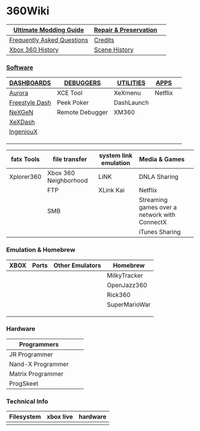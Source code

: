 # 360Wiki

| [Ultimate Modding Guide](ultimate-mod-guide/index.md) | [Repair & Preservation](preservation-repair/index.md) |      |
| ----------------------------------------------------- | ----------------------------------------------------- | ---- |
| [Frequently Asked Questions](faq.md)                  | [Credits](credits.md)                                 |      |
| [Xbox 360 History](xbox360history.md)                 | [Scene History](scenehistory.md)                      |      |



### [Software](Software/index.md)

| [DASHBOARDS](Software/Dashboards/index.md)    | [DEBUGGERS](Software/Debuggers/index.md) | [UTILITIES](Software/Utilities/index.md) | [APPS](Software/Apps/index.md) |      |
| --------------------------------------------- | ---------------------------------------- | ---------------------------------------- | ------------------------------ | ---- |
| [Aurora](Software/Dashboards/aurora.md)       | XCE Tool                                 | XeXmenu                                  | Netflix                        |      |
| [Freestyle Dash](Software/Dashboards/FSD.md)  | Peek Poker                               | DashLaunch                               |                                |      |
| [NeXGeN](Software/Dashboards/NeXGeN.md)       | Remote Debugger                          | XM360                                    |                                |      |
| [XeXDash](Software/Dashboards/XeXDash.md)     |                                          |                                          |                                |      |
| [IngeniouX](Software/Dashboards/IngeniouX.md) |                                          |                                          |                                |      |
|                                               |                                          |                                          |                                |      |
|                                               |                                          |                                          |                                |      |
|                                               |                                          |                                          |                                |      |

| fatx Tools | file transfer         | system link emulation | Media & Games                                |      |
| ---------- | --------------------- | --------------------- | -------------------------------------------- | ---- |
| Xplorer360 | Xbox 360 Neighborhood | LiNK                  | DNLA Sharing                                 |      |
|            | FTP                   | XLink Kai             | Netflix                                      |      |
|            | SMB                   |                       | Streaming games over a network with ConnectX |      |
|            |                       |                       | iTunes Sharing                               |      |

### Emulation & Homebrew

| XBOX | Ports | Other Emulators | Homebrew      |
| ---- | ----- | --------------- | ------------- |
|      |       |                 | MilkyTracker  |
|      |       |                 | OpenJazz360   |
|      |       |                 | Rick360       |
|      |       |                 | SuperMarioWar |
|      |       |                 |               |
|      |       |                 |               |
|      |       |                 |               |

### Hardware

| Programmers       |      |      |
| ----------------- | ---- | ---- |
| JR Programmer     |      |      |
| Nand-X Programmer |      |      |
| Matrix Programmer |      |      |
| ProgSkeet         |      |      |



### Technical Info

| Filesystem | xbox live | hardware |
| ---------- | --------- | -------- |
|            |           |          |

